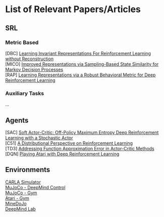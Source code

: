 # List of Relevant Papers/Articles

## SRL

### Metric Based

[DBC] [Learning Invariant Representations For Reinforcement Learning without Reconstruction](https://arxiv.org/abs/2006.10742)  
[MICO] [Improved Representations via Sampling-Based State Similarity for Markov Decision Processes](https://arxiv.org/abs/2106.08229)     
[RAP] [Learning Representations via a Robust Behavioral
Metric for Deep Reinforcement Learning]()

### Auxiliary Tasks

...

## Agents

[SAC] [Soft Actor-Critic: Off-Policy Maximum Entropy Deep Reinforcement Learning with a Stochastic Actor](https://arxiv.org/abs/1801.01290)      
[C51] [A Distributional Perspective on Reinforcement Learning](https://arxiv.org/abs/1707.06887)         
[TD3] [Addressing Function Approximation Error in Actor-Critic Methods](https://arxiv.org/abs/1802.09477)        
[DQN] [Playing Atari with Deep Reinforcement Learning](https://arxiv.org/abs/1312.5602)


## Environments

[CARLA Simulator](https://pythonprogramming.net/introduction-self-driving-autonomous-cars-carla-python/)        
[MuJoCo - DeepMind Control](https://arxiv.org/abs/1801.00690)       
[MuJoCo - Gym](https://www.gymlibrary.dev/environments/mujoco/index.html)               
[Atari - Gym](https://gymnasium.farama.org)      
[MineDoJo](https://arxiv.org/abs/2206.08853)          
[DeepMind Lab](https://arxiv.org/abs/1612.03801)


